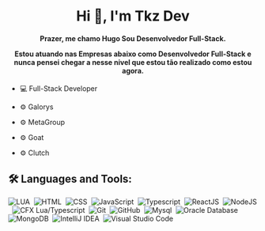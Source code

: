 <h1 align="center">Hi 👋, I'm Tkz Dev</h1>
<h4 align="center">
  Prazer, me chamo Hugo Sou Desenvolvedor Full-Stack.

  Estou atuando nas Empresas abaixo como Desenvolvedor Full-Stack e nunca pensei chegar a nesse nivel que estou tão realizado como estou agora.
</h4>

- 💻 Full-Stack Developer

- ⚙️ Galorys
- ⚙️ MetaGroup
- ⚙️ Goat
- ⚙️ Clutch

## 🛠 Languages and Tools:

![LUA](https://img.shields.io/badge/-LUA-05122A?style=flat&logo=lua)&nbsp;
![HTML](https://img.shields.io/badge/-HTML-05122A?style=flat&logo=HTML5)&nbsp;
![CSS](https://img.shields.io/badge/-CSS-05122A?style=flat&logo=CSS3&logoColor=1572B6)&nbsp;
![JavaScript](https://img.shields.io/badge/-JavaScript-05122A?style=flat&logo=javascript)&nbsp;
![Typescript](https://img.shields.io/badge/-Typescript-05122A?style=flat&logo=typescript)&nbsp;
![ReactJS](https://img.shields.io/badge/-React-05122A?style=flat&logo=react)&nbsp;
![NodeJS](https://img.shields.io/badge/-Node-05122A?style=flat&logo=nodedotjs)&nbsp;
![CFX Lua/Typescript](https://img.shields.io/badge/-CFX|Typescript-05122A?style=flat&logo=fivem)&nbsp;
![Git](https://img.shields.io/badge/-Git-05122A?style=flat&logo=git)&nbsp;
![GitHub](https://img.shields.io/badge/-GitHub-05122A?style=flat&logo=github)&nbsp;
![Mysql](https://img.shields.io/badge/-Mysql-05122A?style=flat&logo=mysql)&nbsp;
![Oracle Database](https://img.shields.io/badge/-Oracle%20Database-05122A?style=flat&logo=oracle)&nbsp;
![MongoDB](https://img.shields.io/badge/-MongoDB-05122A?style=flat&logo=mongodb)&nbsp;
![IntelliJ IDEA](https://img.shields.io/badge/-IntelliJ%20IDEA-05122A?style=flat&logo=IntelliJ%20IDEA&logoColor=007ACC)&nbsp;
![Visual Studio Code](https://img.shields.io/badge/-Visual%20Studio%20Code-05122A?style=flat&logo=visual-studio-code&logoColor=007ACC)&nbsp;

